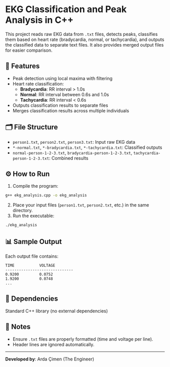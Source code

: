 
# EKG Classification and Peak Analysis in C++

This project reads raw EKG data from `.txt` files, detects peaks, classifies them based on heart rate (bradycardia, normal, or tachycardia), and outputs the classified data to separate text files. It also provides merged output files for easier comparison.

## 🧠 Features

- Peak detection using local maxima with filtering
- Heart rate classification:
  - **Bradycardia**: RR interval > 1.0s
  - **Normal**: RR interval between 0.6s and 1.0s
  - **Tachycardia**: RR interval < 0.6s
- Outputs classification results to separate files
- Merges classification results across multiple individuals

## 🗂️ File Structure

- `person1.txt`, `person2.txt`, `person3.txt`: Input raw EKG data
- `*-normal.txt`, `*-bradycardia.txt`, `*-tachycardia.txt`: Classified outputs
- `normal-person-1-2-3.txt`, `bradycardia-person-1-2-3.txt`, `tachycardia-person-1-2-3.txt`: Combined results

## ⚙️ How to Run

1. Compile the program:

```bash
g++ ekg_analysis.cpp -o ekg_analysis
```

2. Place your input files (`person1.txt`, `person2.txt`, etc.) in the same directory.
3. Run the executable:

```bash
./ekg_analysis
```

## 📊 Sample Output

Each output file contains:

```text
TIME           VOLTAGE
------------------------------
0.9200         0.0752
1.9200         0.0748
...
```

## 🧪 Dependencies

Standard C++ library (no external dependencies)

## 📌 Notes

- Ensure `.txt` files are properly formatted (time and voltage per line).
- Header lines are ignored automatically.

---

**Developed by**: Arda Çimen (The Engineer)
